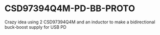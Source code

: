 # CSD97394Q4M-PD-BB-PROTO
Crazy idea using 2 CSD97394Q4M and an inductor to make a bidirectional buck-boost supply for USB PD 
